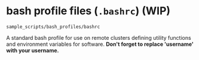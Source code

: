 # bash profile files (`.bashrc`) (WIP)

`sample_scripts/bash_profiles/bashrc`

A standard bash profile for use on remote clusters defining
utility functions and environment variables for software.
**Don't forget to replace 'username' with your username.**
